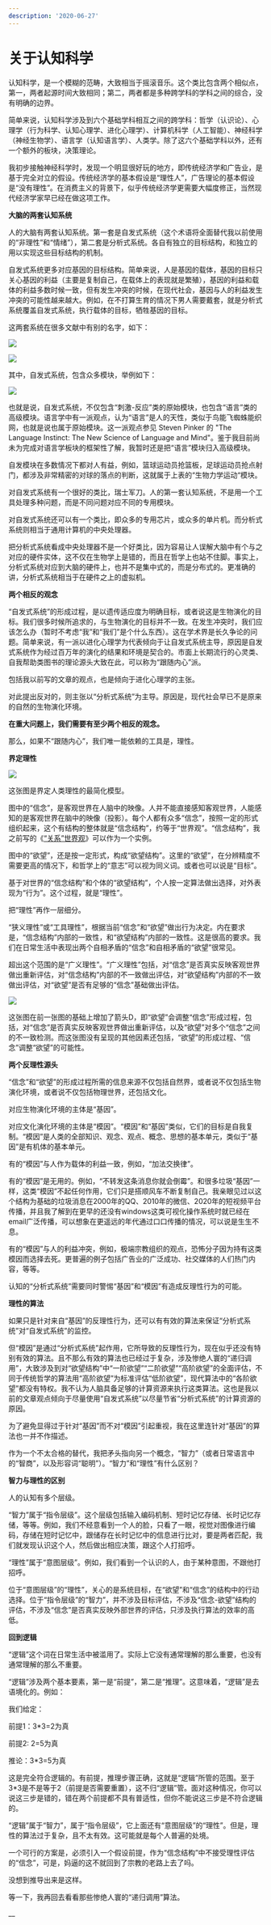 ```yaml
---
description: '2020-06-27'
---
```


# 关于认知科学

认知科学，是一个模糊的范畴，大致相当于摇滚音乐。这个类比包含两个相似点，第一，两者起源时间大致相同；第二，两者都是多种跨学科的学科之间的综合，没有明确的边界。

简单来说，认知科学涉及到六个基础学科相互之间的跨学科：哲学（认识论）、心理学（行为科学、认知心理学、进化心理学）、计算机科学（人工智能）、神经科学（神经生物学）、语言学（认知语言学）、人类学。除了这六个基础学科以外，还有一个额外的板块，决策理论。

我初步接触神经科学时，发现一个明显很好玩的地方，即传统经济学和广告业，是基于完全对立的假设。传统经济学的基本假设是“理性人”，广告理论的基本假设是“没有理性”。在消费主义的背景下，似乎传统经济学更需要大幅度修正，当然现代经济学家早已经在做这项工作。

**大脑的两套认知系统**

人的大脑有两套认知系统。第一套是自发式系统（这个术语将全面替代我以前使用的“非理性”和“情绪”），第二套是分析式系统。各自有独立的目标结构，和独立的用以实现这些目标结构的机制。

自发式系统更多对应基因的目标结构。简单来说，人是基因的载体，基因的目标只关心基因的利益（主要是复制自己，在载体上的表现就是繁殖），基因的利益和载体的利益多数时候一致，但有发生冲突的时候，在现代社会，基因与人的利益发生冲突的可能性越来越大。例如，在不打算生育的情况下男人需要戴套，就是分析式系统覆盖自发式系统，执行载体的目标，牺牲基因的目标。

这两套系统在很多文献中有别的名字，如下：

![](../.gitbook/assets/0.jpg)

![](../.gitbook/assets/0-1-.jpg)

其中，自发式系统，包含众多模块，举例如下：

![](../.gitbook/assets/0-2-.jpg)

也就是说，自发式系统，不仅包含“刺激-反应”类的原始模块，也包含“语言”类的高级模块。语言学中有一派观点，认为“语言”是人的天性，类似于鸟能飞蜘蛛能织网，也就是说也属于原始模块。这一派观点参见 Steven Pinker 的 "The Language Instinct: The New Science of Language and Mind"。鉴于我目前尚未为完成对语言学板块的框架性了解，我暂时还是把“语言”模块归入高级模块。

自发模块在多数情况下都对人有益，例如，篮球运动员抢篮板，足球运动员抢点射门，都涉及非常精密的对球的落点的判断，这就属于上表的“生物力学运动“模块。

对自发式系统有一个很好的类比，瑞士军刀。人的第一套认知系统，不是用一个工具处理多种问题，而是不同问题对应不同的专用模块。

对自发式系统还可以有一个类比，即众多的专用芯片，或众多的单片机。而分析式系统则相当于通用计算机的中央处理器。

把分析式系统看成中央处理器不是一个好类比，因为容易让人误解大脑中有个与之对应的硬件实体，这不仅在生物学上是错的，而且在哲学上也站不住脚。事实上，分析式系统对应到大脑的硬件上，也并不是集中式的，而是分布式的。更准确的讲，分析式系统相当于在硬件之上的虚拟机。

**两个相反的观念**

“自发式系统”的形成过程，是以遗传适应度为明确目标，或者说这是生物演化的目标。我们很多时候所追求的，与生物演化的目标并不一致。在发生冲突时，我们应该怎么办（暂时不考虑“我”和“我们”是个什么东西）。这在学术界是长久争论的问题。简单来说，有一派以进化心理学为代表倾向于让自发式系统主导，原因是自发式系统作为经过百万年的演化的结果和环境是契合的。市面上长期流行的心灵类、自我帮助类图书的理论源头大致在此，可以称为“跟随内心”派。

包括我以前写的文章的观点，也是倾向于进化心理学的主张。

对此提出反对的，则主张以“分析式系统”为主导。原因是，现代社会早已不是原来的自然的生物演化环境。

**在重大问题上，我们需要有至少两个相反的观念。**

那么，如果不“跟随内心”，我们唯一能依赖的工具是，理性。

**界定理性**

![](../.gitbook/assets/0-3-.jpg)

这张图是界定人类理性的最简化模型。

图中的“信念”，是客观世界在人脑中的映像。人并不能直接感知客观世界，人能感知的是客观世界在脑中的映像（投影）。每个人都有众多“信念”，按照一定的形式组织起来，这个有结构的整体就是“信念结构”，约等于“世界观”。“信念结构”，我之前写的《[“关系”世界观](http://mp.weixin.qq.com/s?__biz=MjM5NzE3MTc4Mg==&mid=2651278829&idx=1&sn=0fc5ae2be7e7800dfe3de3e5061d7dd5&chksm=bd2deac48a5a63d2a648f31e2ad034d3c7dc73c6d7e65d31a2faf74d863703dbae7e070abe03&scene=21#wechat_redirect)》可以作为一个实例。

图中的“欲望”，还是按一定形式，构成“欲望结构”。这里的“欲望”，在分辨精度不需要更高的情况下，和哲学上的“意志”可以视为同义词。或者也可以说是“目标”。

基于对世界的“信念结构”和个体的“欲望结构”，个人按一定算法做出选择，对外表现为“行为”。这个过程，就是“理性”。

把“理性”再作一层细分。

“狭义理性”或“工具理性”，根据当前“信念”和“欲望”做出行为决定。内在要求是，“信念结构”内部的一致性，和“欲望结构”内部的一致性。这是很高的要求。我们在日常生活中表现出两个自相矛盾的“信念”和自相矛盾的“欲望”很常见。

超出这个范围的是“广义理性”。“广义理性”包括，对“信念”是否真实反映客观世界做出重新评估，对“信念结构”内部的不一致做出评估，对“欲望结构”内部的不一致做出评估，对“欲望”是否有足够的“信念”基础做出评估。

![](../.gitbook/assets/0-4-.jpg)

这张图在前一张图的基础上增加了箭头D，即“欲望”会调整“信念”形成过程，包括，对“信念”是否真实反映客观世界做出重新评估，以及“欲望”对多个“信念”之间的不一致检测。而这张图没有呈现的其他因素还包括，“欲望”的形成过程、“信念”调整“欲望”的可能性。

**两个反理性源头**

“信念”和“欲望”的形成过程所需的信息来源不仅包括自然界，或者说不仅包括生物演化环境，或者说不仅包括物理世界，还包括文化。

对应生物演化环境的主体是“基因”。

对应文化演化环境的主体是“模因”。“模因”和“基因”类似，它们的目标是自我复制。“模因”是人类的全部知识、观念、观点、概念、思想的基本单元，类似于“基因”是有机体的基本单元。

有的“模因”与人作为载体的利益一致，例如，“加法交换律”。

有的“模因”是无用的。例如，“不转发这条消息你就会倒霉”。和很多垃圾“基因”一样，这类“模因”不起任何作用，它们只是搭顺风车不断复制自己。我亲眼见过以这个结构为基础的垃圾消息在2000年的QQ、2010年的微信、2020年的短视频平台传播，并且我了解到在更早的还没有windows这类可视化操作系统时就已经在email广泛传播，可以想象在更遥远的年代通过口口传播的情况，可以说是生生不息。

有的“模因”与人的利益冲突，例如，极端宗教组织的观点，恐怖分子因为持有这类模因而选择去死。更普遍的例子包括广告业的广泛成功、社交媒体的人们热门内容，等等。

认知的“分析式系统”需要同时警惕“基因”和“模因”有造成反理性行为的可能。

**理性的算法**

如果只是针对来自“基因”的反理性行为，还可以有有效的算法来保证“分析式系统”对“自发式系统”的监控。

但“模因”是通过“分析式系统”起作用，它所导致的反理性行为，现在似乎还没有特别有效的算法。且不那么有效的算法也已经过于复杂，涉及惨绝人寰的“递归调用”，大致涉及到对“欲望结构”中“一阶欲望”“二阶欲望”“高阶欲望”的全面评估，不同于传统哲学的算法用“高阶欲望”为标准评估“低阶欲望”，现代算法中的“各阶欲望”都没有特权。我不认为人脑具备足够的计算资源来执行这类算法。这也是我以前的文章观点倾向于尽量使用“自发式系统”以尽量节省“分析式系统”的计算资源的原因。

为了避免显得过于针对“基因”而不对“模因”引起重视，我在这里连针对“基因”的算法也一并不作描述。

作为一个不太合格的替代，我把矛头指向另一个概念，“智力”（或者日常语言中的“智商”，以及形容词“聪明”）。“智力”和“理性”有什么区别？

**智力与理性的区别**

人的认知有多个层级。  


“智力”属于“指令层级”。这个层级包括输入编码机制、短时记忆存储、长时记忆存储，等等。例如，我们不经意看到一个人的脸，只看了一眼，视觉对图像进行编码，存储在短时记忆中，跟储存在长时记忆中的信息进行比对，要是两者匹配，我们就发现认识这个人，然后做出相应决策，跟这个人打招呼。

“理性”属于“意图层级”。例如，我们看到一个认识的人，由于某种意图，不跟他打招呼。

位于“意图层级”的“理性”，关心的是系统目标，在“欲望”和“信念”的结构中的行动选择。位于“指令层级”的“智力”，并不涉及目标评估，不涉及“信念-欲望”结构的评估，不涉及“信念”是否真实反映外部世界的评估，只涉及执行算法的效率的高低。

**回到逻辑**

“逻辑”这个词在日常生活中被滥用了。实际上它没有通常理解的那么重要，也没有通常理解的那么不重要。

“逻辑”涉及两个基本要素，第一是“前提”，第二是“推理”。这意味着，“逻辑”是去语境化的。例如：

我们给定：

前提1：3\*3=2为真

前提2:  2=5为真

推论：3\*3=5为真

这是完全符合逻辑的。有前提，推理步骤正确，这就是“逻辑”所管的范围。至于3\*3是不是等于2（前提是否需要重置），这不归“逻辑”管。面对这种情况，你可以说这三步是错的，错在两个前提都不具有普适性，但你不能说这三步是不符合逻辑的。

“逻辑”属于“智力”，属于“指令层级”，它上面还有“意图层级”的“理性”。但是，理性的算法过于复杂，且不太有效。这可能就是每个人普遍的处境。

一个可行的方案是，必须引入一个假设前提，作为“信念结构”中不接受理性评估的“信念”，可是，妈逼的这不就回到了宗教的老路上去了吗。

没想到推导出来是这样。

等一下，我再回去看看那些惨绝人寰的“递归调用”算法。

\_\_

